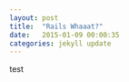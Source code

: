 ```yaml
---
layout: post
title:  "Rails Whaaat?"
date:   2015-01-09 00:00:35
categories: jekyll update
---
```

test
